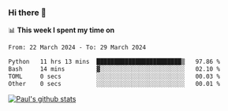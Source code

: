 ### Hi there 👋

📊 **This week I spent my time on**
<!--START_SECTION:waka-->

```txt
From: 22 March 2024 - To: 29 March 2024

Python   11 hrs 13 mins  ████████████████████████▒   97.86 %
Bash     14 mins         ▓░░░░░░░░░░░░░░░░░░░░░░░░   02.10 %
TOML     0 secs          ░░░░░░░░░░░░░░░░░░░░░░░░░   00.03 %
Other    0 secs          ░░░░░░░░░░░░░░░░░░░░░░░░░   00.01 %
```

<!--END_SECTION:waka-->


[![Paul's github stats](https://github-readme-stats.vercel.app/api?username=mickeyouyou&theme=dracula&show_icons=true)](https://github.com/anuraghazra/github-readme-stats)

